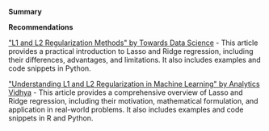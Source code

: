 **Summary** 

**Recommendations** 

["L1 and L2 Regularization Methods" by Towards Data Science](https://towardsdatascience.com/understanding-l1-and-l2-regularization-93918a5ac8d0#:~:text=In%20practice%2C%20in%20the%20regularized,function%20differentiates%20l1%20from%20l2.) - This article provides a practical introduction to Lasso and Ridge regression, including their differences, advantages, and limitations. It also includes examples and code snippets in Python.

["Understanding L1 and L2 Regularization in Machine Learning" by Analytics Vidhya](https://www.analyticsvidhya.com/blog/2022/08/regularization-in-machine-learning/#:~:text=We%20learned%20about%20the%20L1,to%20find%20the%20optimal%20hyperparameters.) - This article provides a comprehensive overview of Lasso and Ridge regression, including their motivation, mathematical formulation, and application in real-world problems. It also includes examples and code snippets in R and Python.
